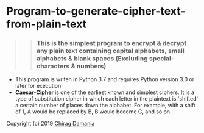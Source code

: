 # Program-to-generate-cipher-text-from-plain-text
>> ### This is the simplest program to encrypt & decrypt any plain text containing capital alphabets, small alphabets & blank spaces (Excluding special-characters & numbers)
+ This program is writen in Python 3.7 and requires Python version 3.0 or later for execution
+ **[Caesar-Cipher ](https://github.com/CodeWithChirag/Program-to-generate-cipher-text-from-plain-text/blob/master/Caesar-Cipher.py)**
is one of the earliest known and simplest ciphers. It is a type of substitution cipher in which each letter in the plaintext is 'shifted' a certain number of places down the alphabet. For example, with a shift of 1, A would be replaced by B, B would become C, and so on.

Copyright (c) 2019 [Chirag Damania]("https://github.com/CodeWithChirag/Program-to-generate-cipher-text-from-plain-text/blob/master/LICENSE")
